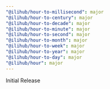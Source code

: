 ```yaml
---
"@ilihub/hour-to-millisecond": major
"@ilihub/hour-to-century": major
"@ilihub/hour-to-decade": major
"@ilihub/hour-to-minute": major
"@ilihub/hour-to-second": major
"@ilihub/hour-to-month": major
"@ilihub/hour-to-week": major
"@ilihub/hour-to-year": major
"@ilihub/hour-to-day": major
"@ilihub/hour": major
---
```


Initial Release
